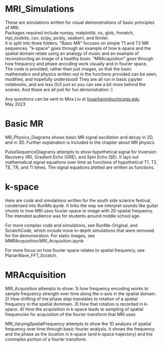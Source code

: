 # MRI_Simulations
 These are simulations written for visual demonstrations of basic principles of MRI.\
 Packages required include numpy, matplotlib, os, glob, fnmatch, mpl_toolkits, csv, scipy, pickly, seaborn, and tkinter.\
 It is split into three folders. "Basic MR" focuses on simple T1 and T2 MR sequences. "k-space" goes through an example of how k-space and the spatial domain relate using an analogy of music and an example of reconstructing an image of a healthy brain. "MRAcquisition" goes through how frequency and phase ancoding work visually and in fourier space. \
 The code is provided, rather than just images, so that the basic mathematics and physics written out in the functions provided can be seen, modified, and hopefully understood! They are all run in basic jupyter notebooks, and are less GUI just so you can see a bit more behind the scenes. And these are all just for fun demonstration :)
 
 Any questions can be sent to Mira Liu at liusarkarm@uchicago.edu\
May 2023

# Basic MR
 MR_Physics_Diagrams shows basic MR signal oscillation and decay in 2D, and in 3D. Further explanation is included in the chapter about MR physics.
 
 PulseSequenceDiagrams attempts to show hypothetical signal for Inversion Recovery (IR), Gradient Echo (GRE), and Spin Echo (SE). It lays out mathematical signal equations over time as functions of hypothetical T1, T2, TE, TR, and TI times. The signal equations plotted are written as functions.
 
# k-space

Here are code and simulations written for the south side science festival, condensed into RunMe.ipynb. It links the way we interpret sounds like guitar chords to how MRI uses fourier space to image with 2D spatial frequency. The intended audience was for students around middle school age.

For more complex code and simulations, see RunMe-Original, and ScratchCode, which include more in-depth simulations that were removed for the demonstration. For static images, see MMRAcquisition/MRI_Acquisition.ipynb

For more focus on how fourier space relates to spatial frequency, see PlanarWave_FFT_Scratch.

# MRAcquisition

MRI_Acquisition attempts to show: 1) how frequency encoding works to sample frequency strength over time along the x-axis in the spatial domain. 2) How shifting of the phase step translates to rotation of a spatial frequency in the spatial dommain. 3) How that rotation is recorded in k-space. 4) How the acquisition in k-space leads to sampling of spatial frequencies for acquisition of the fourier transform that MRI uses. 

MRI_VaryingSpatialFrequency attempts to show the 1D analysis of spatial frequency over time through basic fourier analysis. It shows the frequency and the phase as the location in k-space (and k-space trajectory) and the commplex portion of a fourier transform. 




